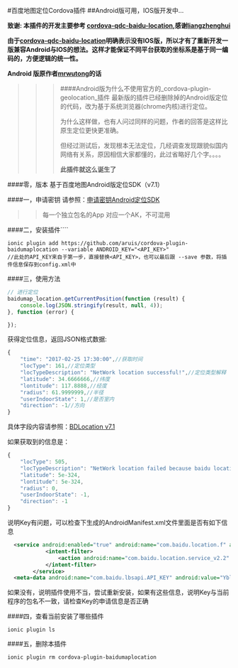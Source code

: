 #百度地图定位Cordova插件
##Android版可用，IOS版开发中...


__致谢: 本插件的开发主要参考 [cordova-qdc-baidu-location](https://github.com/liangzhenghui/cordova-qdc-baidu-location),感谢[liangzhenghui](https://github.com/liangzhenghui)__

__由于[cordova-qdc-baidu-location](https://github.com/liangzhenghui/cordova-qdc-baidu-location)明确表示没有IOS版，所以才有了重新开发一版兼容Android与IOS的想法。这样才能保证不同平台获取的坐标系是基于同一编码的，方便逻辑的统一性。__

__Android 版原作者[mrwutong](https://github.com/mrwutong)的话__

>>>####Android版为什么不使用官方的_cordova-plugin-geolocation_插件
>>>最新版的插件已经删除掉的Android版定位的代码，改为基于系统浏览器(chrome内核)进行定位。
>>>
>>>为什么这样做，也有人问过同样的问题，作者的回答是这样比原生定位更快更准确。
>>>
>>>但经过测试后，发现根本无法定位，几经调查发现跟貌似国内网络有关系，原因相信大家都懂的，此过省略好几个字。。。。
>>>
>>>__此插件就这么诞生了__

####零，版本
基于百度地图Android版定位SDK（v7.1）

####一，申请密钥
请参照：[申请密钥Android定位SDK](http://developer.baidu.com/map/index.php?title=android-locsdk/guide/key)

>>每一个独立包名的App 对应一个AK，不可混用

####二，安装插件````

```shell
ionic plugin add https://github.com/aruis/cordova-plugin-baidumaplocation --variable ANDROID_KEY="<API_KEY>"
//此处的API_KEY来自于第一步，直接替换<API_KEY>，也可以最后跟 --save 参数，将插件信息保存到config.xml中
```

####三，使用方法

```javascript
// 进行定位
baidumap_location.getCurrentPosition(function (result) {
    console.log(JSON.stringify(result, null, 4));
}, function (error) {

});
```

获得定位信息，返回JSON格式数据:

```javascript
{
    "time": "2017-02-25 17:30:00",//获取时间
    "locType": 161,//定位类型
    "locTypeDescription": "NetWork location successful!",//定位类型解释
    "latitude": 34.6666666,//纬度
    "lontitude": 117.8888,//经度
    "radius": 61.9999999,//半径
    "userIndoorState": 1,//是否室内
    "direction": -1//方向
}
```
具体字段内容请参照：[BDLocation v7.1](http://wiki.lbsyun.baidu.com/cms/androidloc/doc/v7.1/index.html)

如果获取到的信息是：

```javascript
{
    "locType": 505,
    "locTypeDescription": "NetWork location failed because baidu location service check the key is unlegal, please check the key in AndroidManifest.xml !",
    "latitude": 5e-324,
    "lontitude": 5e-324,
    "radius": 0,
    "userIndoorState": -1,
    "direction": -1
}
```

说明Key有问题，可以检查下生成的AndroidManifest.xml文件里面是否有如下信息

```xml
  <service android:enabled="true" android:name="com.baidu.location.f" android:process=":remote">
            <intent-filter>
                <action android:name="com.baidu.location.service_v2.2" />
            </intent-filter>
        </service>
  <meta-data android:name="com.baidu.lbsapi.API_KEY" android:value="Ybl59x5hTw5IOlSjUnUuBsihrb4C1eQQ" />
```

如果没有，说明插件使用不当，尝试重新安装，如果有这些信息，说明Key与当前程序的包名不一致，请检查Key的申请信息是否正确

####四，查看当前安装了哪些插件

```shell
ionic plugin ls
```

####五，删除本插件

```shell
ionic plugin rm cordova-plugin-baidumaplocation
```







